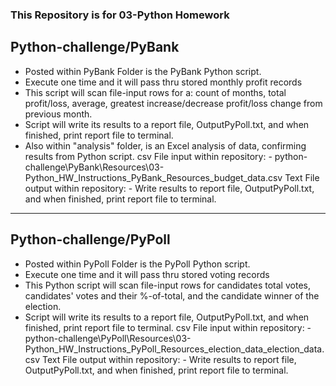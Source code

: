 ### This Repository is for 03-Python Homework

## Python-challenge/PyBank
- Posted within PyBank Folder is the PyBank Python script.
- Execute one time and it will pass thru stored monthly profit records
- This script will scan file-input rows for a: count of months, total profit/loss, average, greatest increase/decrease profit/loss change from previous month.
- Script will write its results to a report file, OutputPyPoll.txt, and when finished, print report file to terminal.
- Also within "analysis" folder, is an Excel analysis of data, confirming results from Python script.
csv File input within repository: 
		-	python-challenge\PyBank\Resources\03-Python_HW_Instructions_PyBank_Resources_budget_data.csv
Text File output within repository: 
		- Write results to report file, OutputPyPoll.txt, and when finished, print report file to terminal.

--------------------------
## Python-challenge/PyPoll
- Posted within PyPoll Folder is the PyPoll Python script.
- Execute one time and it will pass thru stored voting records
- This Python script will scan file-input rows for candidates total votes, candidates' votes and their %-of-total, and the candidate winner of the election.
- Script will write its results to a report file, OutputPyPoll.txt, and when finished, print report file to terminal.
csv File input within repository: 
		- python-challenge\PyPoll\Resources\03-Python_HW_Instructions_PyPoll_Resources_election_data_election_data.csv
Text File output within repository: 
		- Write results to report file, OutputPyPoll.txt, and when finished, print report file to terminal.
